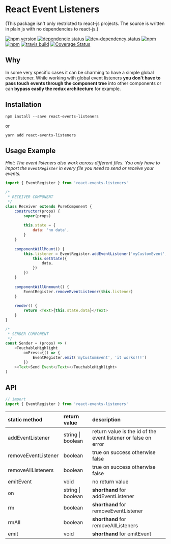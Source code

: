 # React Event Listeners

(This package isn't only restricted to react-js projects. The source is written in plain js with no dependencies to react-js.)

[![npm version](https://badge.fury.io/js/react-events-listeners.svg)](https://badge.fury.io/js/react-events-listeners)
[![dependencie status](https://david-dm.org/tobiasMeinhardt/react-events-listeners.svg)](https://david-dm.org/tobiasMeinhardt/react-events-listeners)
[![dev-dependency status](https://david-dm.org/tobiasMeinhardt/react-events-listeners/dev-status.svg)](https://david-dm.org/tobiasMeinhardt/react-events-listeners?type=dev)
[![npm](https://img.shields.io/npm/dm/react-events-listeners.svg)](https://www.npmjs.com/package/react-events-listeners)
[![npm](https://img.shields.io/npm/dt/react-events-listeners.svg)](https://www.npmjs.com/package/react-events-listeners)
[![travis build](https://travis-ci.org/meinto/react-events-listeners.svg?branch=master)](https://travis-ci.org/meinto/react-events-listeners)
[![Coverage Status](https://coveralls.io/repos/github/meinto/react-events-listeners/badge.svg?branch=master)](https://coveralls.io/github/meinto/react-events-listeners?branch=master)

## Why

In some very specific cases it can be charming to have a simple global event listener. While working with global event listeners **you don't have to pass touch events through the component tree** into other components or can **bypass easily the redux architecture** for example.

## Installation

```
npm install --save react-events-listeners
```

or

```
yarn add react-events-listeners
```

## Usage Example

*Hint: The event listeners also work across different files. You only have to import the ```EventRegister``` in every file you need to send or receive your events.*

```javascript
import { EventRegister } from 'react-events-listeners'

/*
 * RECEIVER COMPONENT
 */
class Receiver extends PureComponent {
    constructor(props) {
        super(props)
        
        this.state = {
            data: 'no data',
        }
    }
    
    componentWillMount() {
        this.listener = EventRegister.addEventListener('myCustomEvent', (data) => {
            this.setState({
                data,
            })
        })
    }
    
    componentWillUnmount() {
        EventRegister.removeEventListener(this.listener)
    }
    
    render() {
        return <Text>{this.state.data}</Text>
    }
}

/*
 * SENDER COMPONENT
 */
const Sender = (props) => (
    <TouchableHighlight
        onPress={() => {
            EventRegister.emit('myCustomEvent', 'it works!!!')
        })
    ><Text>Send Event</Text></TouchableHighlight>
)
```

## API

```javascript
// import
import { EventRegister } from 'react-events-listeners'
```

| static method       | return value      | description                                                    |
| :------------------ | :---------------- | :------------------------------------------------------------- |
| addEventListener    | string \| boolean | return value is the id of the event listener or false on error |
| removeEventListener | boolean           | true on success otherwise false                                |
| removeAllListeners  | boolean           | true on success otherwise false                                |
| emitEvent           | void              | no return value                                                |
| on                  | string \| boolean | **shorthand** for addEventListener                             |
| rm                  | boolean           | **shorthand** for removeEventListener                          |
| rmAll               | boolean           | **shorthand** for removeAllListeners                           |
| emit                | void              | **shorthand** for emitEvent                                    |

